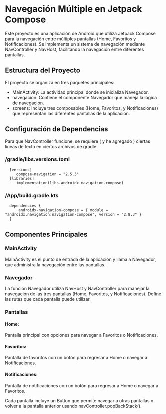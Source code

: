 # Navegación Múltiple en Jetpack Compose
Este proyecto es una aplicación de Android que utiliza Jetpack Compose para la navegación entre múltiples pantallas (Home, Favoritos y Notificaciones). Se implementa un sistema de navegación mediante NavController y NavHost, facilitando la navegación entre diferentes pantallas.

## Estructura del Proyecto
El proyecto se organiza en tres paquetes principales:

- MainActivity: La actividad principal donde se inicializa Navegador.
- navegacion: Contiene el componente Navegador que maneja la lógica de navegación.
- screens: Incluye tres composables (Home, Favoritos, y Notificaciones) que representan las diferentes pantallas de la aplicación.

## Configuración de Dependencias
Para que NavController funcione, se requiere ( y he agregado ) ciertas lineas de texto en ciertos archivos de gradle:

### /gradle/libs.versions.toml
```
  [versions]
     compose-navigation = "2.5.3"
  [libraries]
     implementation(libs.androidx.navigation.compose)
```
### /App/build.gradle.kts
```
  dependencies {
      androidx-navigation-compose = { module = "androidx.navigation:navigation-compose", version = "2.8.3" }
  }
```

## Componentes Principales
### MainActivity
MainActivity es el punto de entrada de la aplicación y llama a Navegador, que administra la navegación entre las pantallas.

### Navegador
La función Navegador utiliza NavHost y NavController para manejar la navegación de las tres pantallas (Home, Favoritos, y Notificaciones). Define las rutas que cada pantalla puede utilizar.

### Pantallas
#### Home: 
Pantalla principal con opciones para navegar a Favoritos o Notificaciones.
#### Favoritos: 
Pantalla de favoritos con un botón para regresar a Home o navegar a Notificaciones.
#### Notificaciones: 
Pantalla de notificaciones con un botón para regresar a Home o navegar a Favoritos.

Cada pantalla incluye un Button que permite navegar a otras pantallas o volver a la pantalla anterior usando navController.popBackStack().